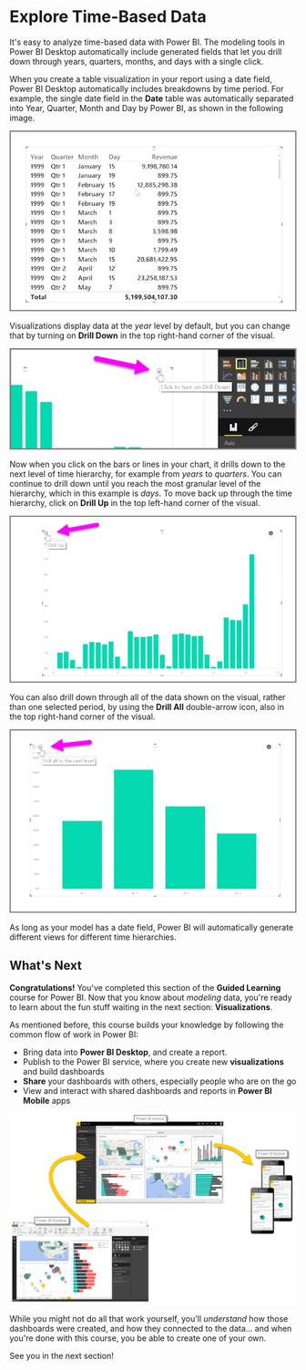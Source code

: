 <properties
   pageTitle="Explore your time-based data"
   description="Discover hierarchical drill-down tools for date fields"
   services="powerbi"
   documentationCenter=""
   authors="davidiseminger"
   manager="mblythe"
   editor=""
   tags=""
   featuredVideoId="MNAaHw4PxzE"
   featuredVideoThumb=""
   courseDuration="6m"/>

<tags
   ms.service="powerbi"
   ms.devlang="NA"
   ms.topic="article"
   ms.tgt_pltfrm="NA"
   ms.workload="powerbi"
   ms.date="03/28/2016"
   ms.author="davidi"/>

# Explore Time-Based Data

It's easy to analyze time-based data with Power BI. The modeling tools in Power BI Desktop automatically include generated fields that let you drill down through years, quarters, months, and days with a single click.  

When you create a table visualization in your report using a date field, Power BI Desktop automatically includes breakdowns by time period. For example, the single date field in the **Date** table was automatically separated into Year, Quarter, Month and Day by Power BI, as shown in the following image.

![](media/powerbi-learning-2-6a-explore-time-based-data/2-6a_1.png)

Visualizations display data at the *year* level by default, but you can change that by turning on **Drill Down** in the top right-hand corner of the visual.

![](media/powerbi-learning-2-6a-explore-time-based-data/2-6a_2.png)

Now when you click on the bars or lines in your chart, it drills down to the next level of time hierarchy, for example from *years* to *quarters*. You can continue to drill down until you reach the most granular level of the hierarchy, which in this example is *days*. To move back up through the time hierarchy, click on **Drill Up** in the top left-hand corner of the visual.

![](media/powerbi-learning-2-6a-explore-time-based-data/2-6a_3.png)

You can also drill down through all of the data shown on the visual, rather than one selected period, by using the **Drill All** double-arrow icon, also in the top right-hand corner of the visual.

![](media/powerbi-learning-2-6a-explore-time-based-data/2-6a_4.png)

As long as your model has a date field, Power BI will automatically generate different views for different time hierarchies.

## What's Next

**Congratulations!** You've completed this section of the **Guided Learning** course for Power BI. Now that you know about *modeling* data, you're ready to learn about the fun stuff waiting in the next section: **Visualizations**.

As mentioned before, this course builds your knowledge by following the common flow of work in Power BI:

-   Bring data into **Power BI Desktop**, and create a report.
-   Publish to the Power BI service, where you create new **visualizations** and build dashboards
-   **Share** your dashboards with others, especially people who are on the go
-   View and interact with shared dashboards and reports in **Power BI Mobile** apps

![](media/powerbi-learning-0-1-intro-using-power-bi/c0a1_1.png)

While you might not do all that work yourself, you'll *understand* how those dashboards were created, and how they connected to the data... and when you're done with this course, you be able to create one of your own.

See you in the next section!
